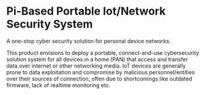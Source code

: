 # Pi-Based Portable Iot/Network Security System
A one-stop cyber security solution for personal device networks.

This product envisions to deploy a portable, connect-and-use cybersecurity solution system for all devices in a home (PAN) that access and transfer data over internet or other networking media.
IoT devices are generally prone to data exploitation and compromise by malicious personnel/entities over their sources of connection, often due to shortcomings like outdated firmware, lack of realtime monitoring etc.
